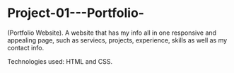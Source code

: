 # Project-01---Portfolio-

(Portfolio Website).
A website that has my info all in one responsive and appealing page, such as serviecs, projects, experience, skills as well as my contact info. 

Technologies used: 
HTML and CSS.
